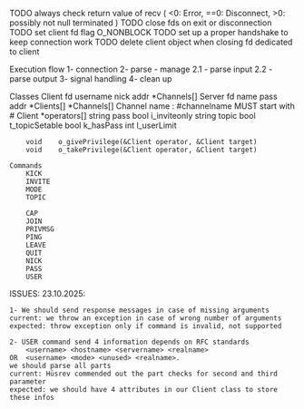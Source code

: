 TODO always check return value of recv ( <0: Error, ==0: Disconnect, >0: possibly not null terminated )
TODO close fds on exit or disconnection
TODO set client fd flag O_NONBLOCK
TODO set up a proper handshake to keep connection work
TODO delete client object when closing fd dedicated to client

Execution flow
1-	connection
2-	parse - manage
	2.1 - parse input 
	2.2 - parse output
3-	signal handling
4-	clean up

Classes
	Client
		fd
		username
		nick
		addr
		*Channels[]
	Server
		fd
		name
		pass
		addr
		*Clients[]
		*Channels[]
	Channel
		name	: #channelname MUST start with #
		Client	*operators[]
		string	pass
		bool	i_inviteonly
		string	topic
		bool	t_topicSetable
		bool	k_hasPass
		int		l_userLimit

		void	o_givePrivilege(&Client operator, &Client target)
		void	o_takePrivilege(&Client operator, &Client target)

	Commands
		KICK
		INVITE
		MODE
		TOPIC

		CAP
		JOIN
		PRIVMSG
		PING
		LEAVE
		QUIT
		NICK
		PASS
		USER

ISSUES:
	23.10.2025:

	1- We should send response messages in case of missing arguments
	current: we throw an exception in case of wrong number of arguments
	expected: throw exception only if command is invalid, not supported

	2- USER command send 4 information depends on RFC standards
		<username> <hostname> <servername> <realname>
	OR	<username> <mode> <unused> <realname>.
	we should parse all parts
	current: Hüsrev commended out the part checks for second and third parameter
	expected: we should have 4 attributes in our Client class to store these infos